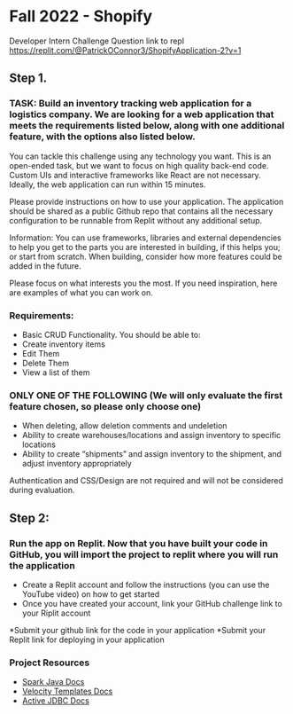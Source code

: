 # Fall 2022 - Shopify
Developer Intern Challenge Question
link to repl https://replit.com/@PatrickOConnor3/ShopifyApplication-2?v=1

## Step 1. 
### TASK: Build an inventory tracking web application for a logistics company. We are looking for a web application that meets the requirements listed below, along with one additional feature, with the options also listed below.

You can tackle this challenge using any technology you want. This is an open-ended task, but we want to focus on high quality back-end code. Custom UIs and interactive frameworks like React are not necessary. Ideally, the web application can run within 15 minutes.

Please provide instructions on how to use your application. The application should be shared as a public Github repo that contains all the necessary configuration to be runnable from Replit without any additional setup.

Information: You can use frameworks, libraries and external dependencies to help you get to the parts you are interested in building, if this helps you; or start from scratch. When building, consider how more features could be added in the future.

Please focus on what interests you the most. If you need inspiration, here are examples of what you can work on.

### Requirements:

- Basic CRUD Functionality. You should be able to:
- Create inventory items
- Edit Them
- Delete Them
- View a list of them

### ONLY ONE OF THE FOLLOWING (We will only evaluate the first feature chosen, so please only choose one)

- When deleting, allow deletion comments and undeletion
- Ability to create warehouses/locations and assign inventory to specific locations
- Ability to create “shipments” and assign inventory to the shipment, and adjust inventory appropriately

Authentication and CSS/Design are not required and will not be considered during evaluation.

## Step 2: 
### Run the app on Replit. Now that you have built your code in GitHub, you will import the project to replit where you will run the application

- Create a Replit account and follow the instructions (you can use the YouTube video) on how to get started
- Once you have created your account, link your GitHub challenge link to your Riplit account

*Submit your github link for the code in your application
*Submit your Replit link for deploying in your application




### Project Resources

* [Spark Java Docs](http://sparkjava.com/documentation)
* [Velocity Templates Docs](https://velocity.apache.org/engine/2.2/user-guide.html#loops)
* [Active JDBC Docs](https://javalite.io/activejdbc)
